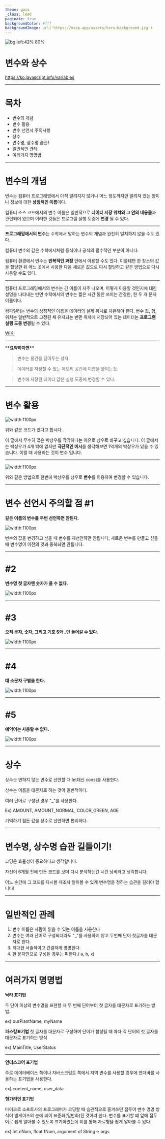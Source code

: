 ```yaml
---
theme: gaia
_class: lead
paginate: true
backgroundColor: #fff
backgroundImage: url('https://marp.app/assets/hero-background.jpg')
---
```


![bg left:42% 80%](https://github.com/topcow656/js_1st-week/blob/topcow656-patch-1/jscover.PNG?raw=true)

# **변수와 상수**

https://ko.javascript.info/variables

---

# 목차

- 변수의 개념
- 변수 활용
- 변수 선언시 주의사항
- 상수
- 변수명, 상수명 습관!
- 일반적인 관례
- 여러가지 명명법

---

# 변수의 개념

변수는 컴퓨터 프로그래밍에서 아직 알려지지 않거나 어느 정도까지만 알려져 있는 양이나 정보에 대한 **상징적인 이름**이다.

컴퓨터 소스 코드에서의 변수 이름은 일반적으로 **데이터 저장 위치와 그 안의 내용물**과 관련되어 있으며 이러한 것들은 프로그램 실행 도중에 **변경** 될 수 있다.

---

**프로그래밍에서의 변수**는 수학에서 말하는 변수의 개념과 완전히 일치하지 않을 수도 있다.

컴퓨터 변수의 값은 수학에서처럼 등식이나 공식의 필수적인 부분이 아니다.

컴퓨터 환경에서 변수는 **반복적인 과정** 안에서 이용할 수도 있다. 이를테면 한 장소의 값을 할당한 뒤 어느 곳에서 사용한 다음 새로운 값으로 다시 할당하고 같은 방법으로 다시 사용할 수도 있다.

---

컴퓨터 프로그래밍에서의 변수는 긴 이름이 자주 나오며, 어떻게 이용할 것인지에 대한 설명을 나타내는 반면 수학에서의 변수는 짧은 시간 동안 쓰이는 간결한, 한 두 개 문자 이름이다.

컴파일러는 변수의 상징적인 이름을 데이터의 실제 위치로 치환해야 한다. 변수 값, 형, 위치는 일반적으로 고정된 채 유지되는 반면 위치에 저장되어 있는 데이터는 **프로그램 실행 도중 변경**될 수 있다.

[WIKI](https://en.wikipedia.org/wiki/Variable)

---

\***\*요약하자면\*\***

> 변수는 물건을 담아두는 상자.

> 데이터를 저장할 수 있는 메모리 공간에 이름을 붙이는것.

> 변수에 저장된 데이터 값은 실행 도중에 변경할 수 있다.

---

# 변수 활용

![width:1100px](https://github.com/topcow656/js_1st-week/blob/f84ec55a871819d597628d46d270e8410c650a95/1-1.PNG?raw=true)

위와 같은 코드가 있다고 합시다..

이 글에서 무수히 많은 박상우를 딱딱하다는 이유로 상우로 바꾸고 싶습니다. 이 글에서는 박상우가 4개 밖에 없지만 **극단적인 예시**를 생각해보면 1억개의 박상우가 있을 수 있습니다. 이럴 때 사용하는 것이 변수 입니다.

---

![width:1100px](https://github.com/topcow656/js_1st-week/blob/f84ec55a871819d597628d46d270e8410c650a95/2.PNG?raw=true)

위와 같은 방법으로 한번에 박상우를 상우로 **변수**를 이용하여 변경할 수 있습니다.

---

# 변수 선언시 주의할 점 #1

**같은 이름의 변수를 두번 선언하면 안된다.**

![width:1100px](https://github.com/topcow656/js_1st-week/blob/topcow656-patch-1/3.PNG?raw=true)

변수의 값을 변경하고 싶을 때 변수를 재선언하면 안됩니다,
새로운 변수를 만들고 싶을 때 변수명이 이전의 것과 중복되면 안됩니다.

---

# #2

**변수명 첫 글자엔 숫자가 올 수 없다.**

![width:1100px](https://github.com/topcow656/js_1st-week/blob/topcow656-patch-1/4.PNG?raw=true)

---

# #3

**오직 문자, 숫자, 그리고 기호 $와 \_만 들어갈 수 있다.**

![width:1100px](https://github.com/topcow656/js_1st-week/blob/topcow656-patch-1/5.PNG?raw=true)

---

# #4

**대 소문자 구별을 한다.**

![width:1100px](https://github.com/topcow656/js_1st-week/blob/topcow656-patch-1/6.PNG?raw=true)

---

# #5

**예약어는 사용할 수 없다.**

![width:1100px](https://github.com/topcow656/js_1st-week/blob/topcow656-patch-1/laung.PNG?raw=true)

---

# 상수

상수는 변하지 않는 변수로 선언할 때 let대신 const를 사용한다.

상수는 이름을 대문자로 하는 것이 일반적이다.

여러 단어로 구성된 경우 "\_"를 사용한다.

Ex) AMOUNT, AMOUNT_NORMAL, COLOR_GREEN, AGE

기억하기 힘든 값을 상수로 선언하면 편리하다.

---

# 변수명, 상수명 습관 길들이기!

코딩은 효율성이 중요하다고 생각합니다.

자신이 6개월 전에 만든 코드를 보며 다시 분석하는건 시간 낭비라고 생각합니다.

어느 순간에 그 코드를 다시볼 때조차 알아볼 수 있게 변수명을 정하는 습관을 길러야 합니다!

---

# 일반적인 관례

1. 변수 이름은 사람이 읽을 수 있는 이름을 사용한다
2. 변수는 여러 단어로 구성되더라도 "\_"를 사용하지 않고 두번째 단어 첫글자를 대문자로 한다.
3. 최대한 서술적이고 간결하게 명명한다.
4. 한 문자만으로 구성된 경우는 피한다.( a, b, x)

---

# 여러가지 명명법

**낙타 표기법**

두 단어 이상의 변수명을 표현할 때 두 번째 단어부터 첫 글자를 대문자로 표기하는 방법.

ex) ourPlantName, myName

**파스칼표기법**
첫 글자를 대문자로 구성하며 단어가 합성될 때 마다 각 단어의 첫 글자를 대문자로 표기하는 방식

ex) MainTitle, UserStatus

---

**언더스코어 표기법**

주로 데이터베이스 쪽이나 자바스크립트 쪽에서 지역 변수를 사용할 경우에 언더바를 사용하는 표기법을 사용한다.

ex) content_name, user_data

**헝가리언 표기법**

마이크로 소프트사의 프로그래머가 코딩할 때 습관적으로 즐겨쓰던 접두어 변수 명명 방식이 빌게이츠의 눈에 띄어 표준화(일반화)된 것이라 한다. 변수를 표기할 떄 앞에 접두어로 쉽게 알아볼 수 있도록 표기하였는데 이를 통해 자료형을 쉽게 알아볼 수 있다.

ex) int nNum, float fNum, argument of String-> args
